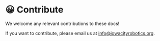 # 😀 Contribute

We welcome any relevant contributions to these docs!&#x20;

If you want to contribute, please email us at info@iowacityrobotics.org.
